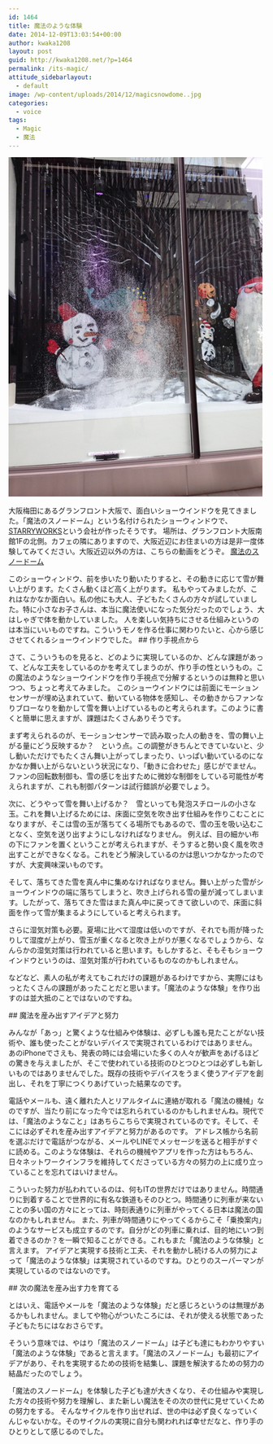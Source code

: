 ```yaml
---
id: 1464
title: 魔法のような体験
date: 2014-12-09T13:03:54+00:00
author: kwaka1208
layout: post
guid: http://kwaka1208.net/?p=1464
permalink: /its-magic/
attitude_sidebarlayout:
  - default
image: /wp-content/uploads/2014/12/magicsnowdome..jpg
categories:
  - voice
tags:
  - Magic
  - 魔法
---
```

<img src="/assets/images/2014/12/magicsnowdome..jpg" alt="Magic Snowdome" width="500" height="667" class="alignnone size-full wp-image-1466" />
<p>
大阪梅田にあるグランフロント大阪で、面白いショーウインドウを見てきました。「魔法のスノードーム」という名付けられたショーウィンドウで、<a href="http://www.starryworks.co.jp/" title="STARRYWORKS inc.">STARRYWORKS</a>という会社が作ったそうです。
場所は、グランフロント大阪南館1Fの北側。カフェの隣にありますので、大阪近辺にお住まいの方は是非一度体験してみてください。大阪近辺以外の方は、こちらの動画をどうぞ。
<a href="http://vimeo.com/113513624" title="魔法のスノードーム">魔法のスノードーム</a>
</p>
<p>
このショーウィンドウ、前を歩いたり動いたりすると、その動きに応じて雪が舞い上がります。たくさん動くほど高く上がります。
私もやってみましたが、これはなかなか面白い。私の他にも大人、子どもたくさんの方々が試していました。特に小さなお子さんは、本当に魔法使いになった気分だったのでしょう、大はしゃぎで体を動かしていました。
人を楽しい気持ちにさせる仕組みというのは本当にいいものですね。こういうモノを作る仕事に関わりたいと、心から感じさせてくれるショーウインドウでした。
## 作り手視点から
<p>
さて、こういうものを見ると、どのように実現しているのか、どんな課題があって、どんな工夫をしているのかを考えてしまうのが、作り手の性というもの。この魔法のようなショーウインドウを作り手視点で分解するというのは無粋と思いつつ、ちょっと考えてみました。
このショーウインドウには前面にモーションセンサーが埋め込まれていて、動いている物体を感知し、その動きからファンなりブローなりを動かして雪を舞い上げているものと考えられます。このように書くと簡単に思えますが、課題はたくさんありそうです。
</p>
<p>
まず考えられるのが、モーションセンサーで読み取った人の動きを、雪の舞い上がる量にどう反映するか？　という点。この調整がきちんとできていないと、少し動いただけでもたくさん舞い上がってしまったり、いっぱい動いているのになかなか舞い上がらないという状況になり、「動きに合わせた」感じがでません。ファンの回転数制御も、雪の感じを出すために微妙な制御をしている可能性が考えられますが、これも制御パターンは試行錯誤が必要でしょう。
</p>
<p>
次に、どうやって雪を舞い上げるか？　雪といっても発泡スチロールの小さな玉。これを舞い上げるためには、床面に空気を吹き出す仕組みを作りこむことになりますが、そこは雪の玉が落ちてくる場所でもあるので、雪の玉を吸い込むことなく、空気を送り出すようにしなければなりません。
例えば、目の細かい布の下にファンを置くということが考えられますが、そうすると勢い良く風を吹き出すことができなくなる。これをどう解決しているのかは思いつかなかったのですが、大変興味深いものです。
</p>
<p>
そして、落ちてきた雪を真ん中に集めなければなりません。舞い上がった雪がショーウインドウの端に落ちてしまうと、吹き上げられる雪の量が減ってしまいます。したがって、落ちてきた雪はまた真ん中に戻ってきて欲しいので、床面に斜面を作って雪が集まるようにしていると考えられます。
</p>
<p>
さらに湿気対策も必要。夏場に比べて湿度は低いのですが、それでも雨が降ったりして湿度が上がり、雪玉が重くなると吹き上がりが悪くなるでしょうから、なんらかの湿気対策は行われていると思います。もしかすると、そもそもショーウインドウというのは、湿気対策が行われているものなのかもしれません。
</p>
<p>
などなど、素人の私が考えてもこれだけの課題があるわけですから、実際にはもっとたくさんの課題があったことだと思います。「魔法のような体験」を作り出すのは並大抵のことではないのですね。
</p>
## 魔法を産み出すアイデアと努力
<p>
みんなが「あっ」と驚くような仕組みや体験は、必ずしも誰も見たことがない技術や、誰も使ったことがないデバイスで実現されているわけではありません。
あのiPhoneでさえも、発表の時には会場にいた多くの人々が歓声をあげるほどの驚きを与えましたが、そこで使われている技術のひとつひとつは必ずしも新しいものではありませんでした。既存の技術やデバイスをうまく使うアイデアを創出し、それを丁寧につくりあげていった結果なのです。
</p>
<p>
電話やメールも、遠く離れた人とリアルタイムに連絡が取れる「魔法の機械」なのですが、当たり前になった今では忘れられているのかもしれませんね。現代では、「魔法のようなこと」はあちらこちらで実現されているのです。そして、そこには必ずそれを産み出すアイデアと努力があるのです。
アドレス帳から名前を選ぶだけで電話がつながる、メールやLINEでメッセージを送ると相手がすぐに読める。このような体験は、それらの機械やアプリを作った方はもちろん、日々ネットワークインフラを維持してくださっている方々の努力の上に成り立っていることを忘れてはいけません。
</p>
<p>
こういった努力が払われているのは、何もITの世界だけではありません。時間通りに到着することで世界的に有名な鉄道もそのひとつ。時間通りに列車が来ないことの多い国の方々にとっては、時刻表通りに列車がやってくる日本は魔法の国なのかもしれません。
また、列車が時間通りにやってくるからこそ「乗換案内」のようなサービスも成立するのです。自分がどの列車に乗れば、目的地にいつ到着できるのか？を一瞬で知ることができる。これもまた「魔法のような体験」と言えます。
アイデアと実現する技術と工夫、それを動かし続ける人の努力によって「魔法のような体験」は実現されているのですね。ひとりのスーパーマンが実現しているのではないのです。
</p>
## 次の魔法を産み出す力を育てる
<p>
とはいえ、電話やメールを「魔法のような体験」だと感じろというのは無理があるかもしれません。ましてや物心がついたころには、それが使える状態であった子どもたちにはなおさらです。
</p>
<p>
そういう意味では、やはり「魔法のスノードーム」は子ども達にもわかりやすい「魔法のような体験」であると言えます。「魔法のスノードーム」も最初にアイデアがあり、それを実現するための技術を結集し、課題を解決するための努力の結晶だったのでしょう。
</p>
<p>
「魔法のスノードーム」を体験した子ども達が大きくなり、その仕組みや実現した方々の技術や努力を理解し、また新しい魔法をその次の世代に見せていくための努力をする。
そんなサイクルを作り出せれば、世の中は必ず良くなっていくんじゃないかな。そのサイクルの実現に自分も関われれば幸せだなと、作り手のひとりとして感じるのでした。
</p>

